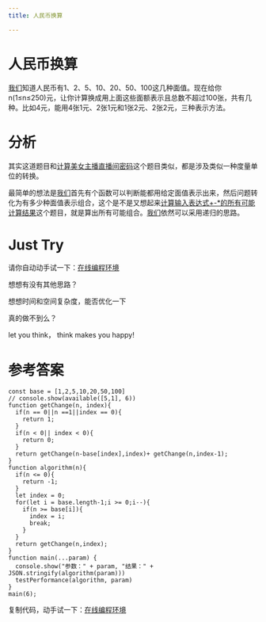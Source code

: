 ```yaml
---
title: 人民币换算

---
```


# 人民币换算

[我们](https://www.w3cdoc.com)知道人民币有1、2、5、10、20、50、100这几种面值。现在给你n(1≤n≤250)元，让你计算换成用上面这些面额表示且总数不超过100张，共有几种。比如4元，能用4张1元、2张1元和1张2元、2张2元，三种表示方法。

# 分析

其实这道题目和[计算美女主播直播间密码][1]这个题目类似，都是涉及类似一种度量单位的转换。

最简单的想法是[我们](https://www.w3cdoc.com)首先有个函数可以判断能都用给定面值表示出来，然后问题转化为有多少种面值表示组合，这个是不是又想起来[计算输入表达式+-*的所有可能计算结果][2]这个题目，就是算出所有可能组合。[我们](https://www.w3cdoc.com)依然可以采用递归的思路。



# Just Try

请你自动动手试一下：[在线编程环境][3]

想想有没有其他思路？

想想时间和空间复杂度，能否优化一下

真的做不到么？

let you think， think makes you happy!



# 参考答案

```
const base = [1,2,5,10,20,50,100]
// console.show(available([5,1], 6))
function getChange(n, index){
  if(n == 0||n ==1||index == 0){
    return 1;
  }
  if(n < 0|| index < 0){
    return 0;
  }
  return getChange(n-base[index],index)+ getChange(n,index-1);
}
function algorithm(n){
  if(n <= 0){
    return -1;
  }
  let index = 0;
  for(let i = base.length-1;i >= 0;i--){
    if(n >= base[i]){
      index = i;
      break;
    }
  }
  return getChange(n,index);
}
function main(...param) {
  console.show("参数：" + param, "结果：" + JSON.stringify(algorithm(param)))
  testPerformance(algorithm, param)
}
main(6);
```

复制代码，动手试一下：[在线编程环境][4]

 [1]: https://www.f2e123.com/algorithm/4257.html
 [2]: https://www.f2e123.com/algorithm/4279.html
 [3]: https://www.f2e123.com/code?code=algorithm&pid=4296
 [4]: https://www.f2e123.com/code?pid=4296
